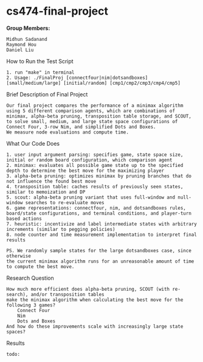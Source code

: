 # cs474-final-project

**Group Members:**

    Midhun Sadanand
    Raymond Hou
    Daniel Liu

How to Run the Test Script

    1. run "make" in terminal
    2. Usage: ./FinalProj [connectfour|nim|dotsandboxes] [small/medium/large] [initial/random] [cmp1/cmp2/cmp3/cmp4/cmp5]

Brief Description of Final Project

    Our final project compares the performance of a minimax algorithm using 5 different comparison agents, which are combinations of minimax, alpha-beta pruning, transposition table storage, and SCOUT, to solve small, medium, and large state space configurations of Connect Four, 3-row Nim, and simplified Dots and Boxes. 
    We measure node evaluations and compute time.

What Our Code Does

    1. user input argument parsing: specifies game, state space size, initial or random board configuration, which comparison agent
    2. minimax: evaluates all possible game state up to the specified depth to determine the best move for the maximizing player
    3. alpha-beta pruning: optimizes minimax by pruning branches that do not influence the found best move
    4. transposition table: caches results of previously seen states, similar to memoization and DP
    5. scout: alpha-beta pruning variant that uses full-window and null-window searches to re-evaluate moves
    6. game representations: connectfour, nim, and dotsandboxes rules, board/state configurations, and terminal conditions, and player-turn based actions
    7. heuristic: incentivize and label intermediate states with arbitrary increments (similar to pegging policies)
    8. node counter and time measurement implementation to interpret final results

    PS. We randomly sample states for the large dotsandboxes case, since otherwise 
    the current minimax algorithm runs for an unreasonable amount of time to compute the best move.

Research Question

    How much more efficient does alpha-beta pruning, SCOUT (with re-search), and/or transposition tables 
    make the minimax algorithm when calculating the best move for the following 3 games?
        Connect Four
        Nim
        Dots and Boxes
    And how do these improvements scale with increasingly large state spaces?

Results

    todo: